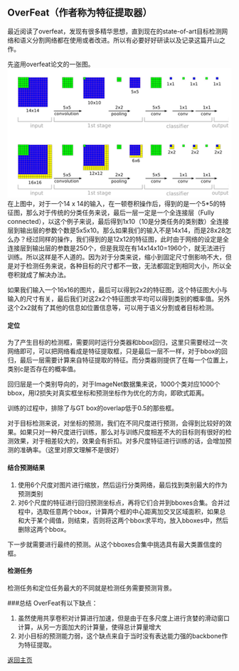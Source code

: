 
## OverFeat（作者称为特征提取器）
最近阅读了overfeat，发现有很多精华思想，直到现在的state-of-art目标检测网络和语义分割网络都在使用或者改进。所以有必要好好研读以及记录这篇开山之作。


先盗用overfeat论文的一张图。
![conv](./FCN.png)  
在上图中，对于一个14 x 14的输入，在一顿卷积操作后，得到的是一个5*5的特征图，那么对于传统的分类任务来说，最后一层一定是一个全连接层（Fully connected），以这个例子来说，最后得到1x10（10是分类任务的类别数）全连接层到输出层的参数个数是5x5x10。那么如果我们的输入不是14x14，而是28x28怎么办？经过同样的操作，我们得到的是12x12的特征图，此时由于网络的设定是全连接层到输出层的参数是250个，但是我现在有14x14x10=1960个，就无法进行训练。所以这样是不人道的。因为对于分类来说，缩小到固定尺寸倒影响不大，但是对于检测任务来说，各种目标的尺寸都不一致，无法都固定到相同大小，所以全卷积就成了解决办法。
  
如果我们输入一个16x16的图片，最后可以得到2x2的特征图，这个特征图大小与输入的尺寸有关，最后我们对这2x2个特征图求平均可以得到类别的概率值。另外这个2x2就有了其他的信息如位置信息等，可以用于语义分割或者目标检测。

#### 定位 
为了产生目标的检测框，需要同时运行分类器和bbox回归，这里只需要经过一次网络即可，可以把网络看成是特征提取框，只是最后一层不一样，对于bbox的回归，最后一层需要计算来自特征提取的特征。而分类器则提供了在每一个位置上，类别c是否存在的概率值。  

回归层是一个类别导向的，对于ImageNet数据集来说，1000个类对应1000个bbox，用l2损失对真实框坐标和预测坐标作为优化的方向，即欧式距离。

训练的过程中，排除了与GT box的overlap低于0.5的那些框。

对于目标检测来说，对坐标的预测，我们在不同尺度进行预测，会得到比较好的效果。如果只对一种尺度进行训练，那么对与训练尺度相差不大的目标则有很好的检测效果，对于相差较大的，效果会有折扣。对多尺度特征进行训练的话，会增加预测的准确率。（这里对原文理解不是很好）

#### 结合预测结果
1. 使用6个尺度对图片进行缩放，然后运行分类网络，最后找到类别最大的作为预测类别
2. 对6个尺度的特征进行回归预测坐标点，再将它们合并到bboxes合集。合并过程中，选取任意两个bbox，计算两个框的中心距离加交叉区域面积，如果总和大于某个阈值，则结束，否则将这两个bbox求平均，放入bboxes中，然后删除这两个bbox。

下一步就需要进行最终的预测。从这个bboxes合集中挑选具有最大类置信度的框。

#### 检测任务
检测任务和定位任务最大的不同就是检测任务需要预测背景。

###总结
OverFeat有以下缺点：

1. 虽然使用共享卷积对计算进行加速，但是由于在多尺度上进行贪婪的滑动窗口计算，从另一方面加大的计算量，使得总计算量增大
2. 对小目标的预测能力弱，这个缺点来自于当时没有表达能力强的backbone作为特征提取。

[返回主页](https://github.com/ZH-Lee/Paper-Analysis/tree/master)
